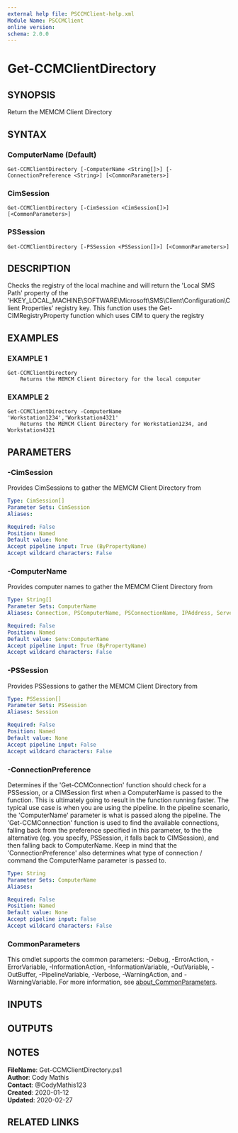 ```yaml
---
external help file: PSCCMClient-help.xml
Module Name: PSCCMClient
online version:
schema: 2.0.0
---
```


# Get-CCMClientDirectory

## SYNOPSIS
Return the MEMCM Client Directory

## SYNTAX

### ComputerName (Default)
```
Get-CCMClientDirectory [-ComputerName <String[]>] [-ConnectionPreference <String>] [<CommonParameters>]
```

### CimSession
```
Get-CCMClientDirectory [-CimSession <CimSession[]>] [<CommonParameters>]
```

### PSSession
```
Get-CCMClientDirectory [-PSSession <PSSession[]>] [<CommonParameters>]
```

## DESCRIPTION
Checks the registry of the local machine and will return the 'Local SMS Path' property of the 'HKEY_LOCAL_MACHINE\SOFTWARE\Microsoft\SMS\Client\Configuration\Client Properties'
registry key.
This function uses the Get-CIMRegistryProperty function which uses CIM to query the registry

## EXAMPLES

### EXAMPLE 1
```
Get-CCMClientDirectory
    Returns the MEMCM Client Directory for the local computer
```

### EXAMPLE 2
```
Get-CCMClientDirectory -ComputerName 'Workstation1234','Workstation4321'
    Returns the MEMCM Client Directory for Workstation1234, and Workstation4321
```

## PARAMETERS

### -CimSession
Provides CimSessions to gather the MEMCM Client Directory from

```yaml
Type: CimSession[]
Parameter Sets: CimSession
Aliases:

Required: False
Position: Named
Default value: None
Accept pipeline input: True (ByPropertyName)
Accept wildcard characters: False
```

### -ComputerName
Provides computer names to gather the MEMCM Client Directory from

```yaml
Type: String[]
Parameter Sets: ComputerName
Aliases: Connection, PSComputerName, PSConnectionName, IPAddress, ServerName, HostName, DNSHostName

Required: False
Position: Named
Default value: $env:ComputerName
Accept pipeline input: True (ByPropertyName)
Accept wildcard characters: False
```

### -PSSession
Provides PSSessions to gather the MEMCM Client Directory from

```yaml
Type: PSSession[]
Parameter Sets: PSSession
Aliases: Session

Required: False
Position: Named
Default value: None
Accept pipeline input: False
Accept wildcard characters: False
```

### -ConnectionPreference
Determines if the 'Get-CCMConnection' function should check for a PSSession, or a CIMSession first when a ComputerName
is passed to the function.
This is ultimately going to result in the function running faster.
The typical use case is
when you are using the pipeline.
In the pipeline scenario, the 'ComputerName' parameter is what is passed along the 
pipeline.
The 'Get-CCMConnection' function is used to find the available connections, falling back from the preference
specified in this parameter, to the the alternative (eg.
you specify, PSSession, it falls back to CIMSession), and then 
falling back to ComputerName.
Keep in mind that the 'ConnectionPreference' also determines what type of connection / command
the ComputerName parameter is passed to.

```yaml
Type: String
Parameter Sets: ComputerName
Aliases:

Required: False
Position: Named
Default value: None
Accept pipeline input: False
Accept wildcard characters: False
```

### CommonParameters
This cmdlet supports the common parameters: -Debug, -ErrorAction, -ErrorVariable, -InformationAction, -InformationVariable, -OutVariable, -OutBuffer, -PipelineVariable, -Verbose, -WarningAction, and -WarningVariable. For more information, see [about_CommonParameters](http://go.microsoft.com/fwlink/?LinkID=113216).

## INPUTS

## OUTPUTS

## NOTES

**FileName**:    Get-CCMClientDirectory.ps1  
**Author**:      Cody Mathis  
**Contact**:     @CodyMathis123  
**Created**:     2020-01-12  
**Updated**:     2020-02-27  

## RELATED LINKS

